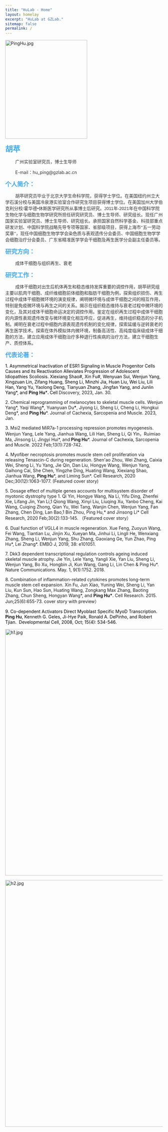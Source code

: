 ```yaml
---
title: "HuLab - Home"
layout: homelay
excerpt: "HuLab at GZLab."
sitemap: false
permalink: /
---
```



<p style="text-align: left;"><img src="{{ site.url }}{{ site.baseurl }}/images/homepage/PingHu.jpg" alt="PingHu.jpg" data-href="" style="width: 262.00px;height: 314.39px;"></p><p style="text-align: left;"><span style="color: rgb(64, 169, 255); font-size: 24px;"><strong>胡苹</strong></span></p><p style="text-indent: 24pt;"><span style="color: rgb(51, 51, 51);">广州实验室研究员，博士生导师</span></p><p style="text-indent: 24pt;"><span style="color: rgb(51, 51, 51);">E-mail：hu_ping@gzlab.ac.cn</span></p><p style="text-align: left;"><span style="color: rgb(64, 169, 255); font-size: 19px;"><strong>个人简介：</strong></span></p><p style="text-indent: 24pt;"><span style="color: rgb(51, 51, 51); font-family: 宋体;">胡苹研究员毕业于北京大学生命科学院，获得学士学位。在美国纽约州立大学石溪分校与美国冷泉港实验室合作研究生项目获得博士学位。在美国加州大学伯克利分校/霍华德•休斯医学研究所从事博士后研究。2</span><span style="color: rgb(51, 51, 51); font-family: Arial;">011</span><span style="color: rgb(51, 51, 51); font-family: 宋体;">年-</span><span style="color: rgb(51, 51, 51); font-family: Arial;">2021</span><span style="color: rgb(51, 51, 51); font-family: 宋体;">年在中国科学院生物化学与细胞生物学研究所担任研究研究员、博士生导师、研究组长。现任广州国家实验室研究员、博士生导师、研究组长。承担国家自然科学基金、科技部重点研发计划、中国科学院战略先导专项等国家、省部级项目，获得上海市“五一劳动奖章”，现任中国细胞生物学学会染色质与表观遗传分会委员、中国细胞生物学学会细胞治疗分会委员、广东省精准医学学会干细胞及再生医学分会副主任委员等。</span></p><p style="text-indent: 24pt;"><span style="color: rgb(51, 51, 51); font-family: Arial;"> </span></p><p style="text-align: left;"><span style="color: rgb(64, 169, 255); font-size: 19px;"><strong>研究方向：</strong></span></p><p style="text-indent: 24pt;"><span style="color: rgb(51, 51, 51); font-family: 宋体;">成体干细胞与组织再生、衰老</span></p><p style="text-indent: 24pt;"><span style="color: rgb(51, 51, 51); font-family: Arial;"> </span></p><p style="text-align: left;"><span style="color: rgb(64, 169, 255); font-size: 19px;"><strong>研究工作：</strong></span></p><p style="text-indent: 24pt;"><span style="color: rgb(51, 51, 51); font-family: 宋体;">成体干细胞对出生后机体再生和稳态维持发挥重要的调控作用，胡苹研究组主要以肌肉干细胞、成纤维细胞前体细胞和脂肪干细胞为例，探索组织损伤、再生过程中成体干细胞微环境的演变规律，阐明微环境与成体干细胞之间的相互作用，特别是免疫微环境与再生之间的关系。揭示在组织稳态维持与衰老过程中微环境的变化，及其对成体干细胞命运决定的调控作用。鉴定在组织再生过程中成体干细胞的内源性表观遗传改变与微环境变化相互呼应，促进再生，维持组织稳态的分子机制。阐明在衰老过程中细胞内源表观遗传机制的变化规律，探索延缓与逆转衰老的再生医学技术。探索在体外模拟体内微环境，制备高活性、高纯度临床级成体干细胞的方法，建立应用成体干细胞治疗多种退行性疾病的治疗方法，建立干细胞生产、质控体系。</span></p><p> </p><p style="text-align: left;"><span style="color: rgb(64, 169, 255); font-size: 19px;"><strong>代表论著：</strong></span></p><p><span style="color: rgb(0, 0, 0);">1. Asymmetrical Inactivation of ESR1 Signaling in Muscle Progenitor Cells Causes and its Reactivation Alleviates Progression of Adolescent Idiopathies Scoliosis. Xiexiang Shao#, Xin Fu#, Wenyuan Sui, Wenjun Yang, Xingzuan Lin, Zifang Huang, Sheng Li, Minzhi Jia, Huan Liu, Wei Liu, Lili Han, Yang Yu, Yaolong Deng, Tianyuan Zhang, Jingfan Yang, and Junlin Yang*, and </span><strong>Ping Hu</strong><span style="color: rgb(0, 0, 0);">*</span><strong>. </strong><span style="color: rgb(0, 0, 0);">Cell</span><strong> </strong>Discovery, 2023, Jan. 30. </p><p>2. Chemical reprogramming of melanocytes to skeletal muscle cells. Wenjun Yang*, Yaqi Wang<strong>*</strong>, Yuanyuan Du<strong>*</strong>, Jiyong Li, Sheng Li, Cheng Li, Hongkui Deng*, and <strong>Ping Hu</strong>*. Journal of Cachexia, Sarcopenia and Muscle.<span style="color: rgb(91, 97, 107); background-color: rgb(255, 255, 255);"> </span>2023, Jan.</p><p style="text-align: left;">3. Msi2 mediated MiR7a-1 processing repression promotes myogenesis. Wenjun Yang, Lele Yang, Jianhua Wang, Lili Han, Sheng Li, Qi Yin，Ruimiao Ma, Jinsong Li, Jingyi Hui*, and<strong> Ping Hu</strong>*. Journal of Cachexia, Sarcopenia and Muscle.<span style="color: rgb(91, 97, 107); background-color: rgb(255, 255, 255);"> </span>2022 Feb;13(1):728-742.</p><p>4. Myofiber necroptosis promotes muscle stem cell proliferation via releasing Tenascin-C during regeneration. Shen'ao Zhou, Wei Zhang, Caixia Wei, Sheng Li, Yu Yang, Jie Qin, Dan Liu, Hongye Wang, Wenjun Yang, Gaihong Cai, She Chen, Yingzhe Ding, Huating Wang, Xiexiang Shao, Jianhua Wang, <strong>Ping Hu</strong>*, and Liming Sun*. Cell Research, 2020 Dec;30(12):1063-1077. (Featured cover story) </p><p>5. Dosage effect of multiple genes accounts for multisystem disorder of myotonic dystrophy type 1. Qi Yin, Hongye Wang, Na Li, Yifu Ding, Zhenfei Xie, Lifang Jin, Yan Li,1 Qiong Wang, Xinyi Liu, Liuqing Xu, Yanbo Cheng, Kai Wang, Cuiqing Zhong, Qian Yu, Wei Tang, Wanjin Chen, Wenjun Yang, Fan Zhang, Chen Ding, Lan Bao,1 Bin Zhou, Ping Hu,* and Jinsong Li* Cell Research, 2020 Feb;30(2):133-145. （Featured cover story）</p><p>6. Dual function of VGLL4 in muscle regeneration. Xue Feng, Zuoyun Wang, Fei Wang, Tiantian Lu, Jinjin Xu, Xueyan Ma, Jinhui Li, Lingli He, Wenxiang Zhang, Sheng Li, Wenjun Yang, Shu Zhang, Gaoxiang Ge, Yun Zhao, Ping Hu*, Lei Zhang*. EMBO J, 2019, 38: e101051.</p><p style="text-align: left;">7. Dkk3 dependent transcriptional regulation controls ageing induced skeletal muscle atrophy. Jie Yin, Lele Yang, Yangli Xie, Yan Liu, Sheng Li, Wenjun Yang, Bo Xu, Hongbin Ji, Kun Wang, Gang Li, Lin Chen &amp; Ping Hu*. Nature Communications. May. 1, 9(1):1752. 2018.</p><p style="text-align: left;">8. Combination of inflammation-related cytokines promotes long-term muscle stem cell expansion. Xin Fu, Jun Xiao, Yuning Wei, Sheng Li, Yan Liu, Kun Sun, Hao Sun, Huating Wang, Zongkang Max Zhang, Baoting Zhang, Chun Sheng, Hongyan Wang*, and <strong>Ping Hu*</strong>. Cell Research. 2015. Jun;25(6):655-73. cover story with preview）</p><p style="text-align: left;"><span style="color: rgb(0, 0, 0);">9. Co-dependent Activators Direct Myoblast Specific MyoD Transcription. </span><strong>Ping Hu</strong><span style="color: rgb(0, 0, 0);">, Kenneth G. Geles, Ji-Hye Paik, Ronald A. DePinho, and Robert Tjian. &nbsp;Developmental Cell, 2008, Oct; 15(4): 534-546. </span></p>

<p style="text-align: left;"><img src="{{ site.url }}{{ site.baseurl }}/images/homepage/h1.jpg" alt="h1.jpg" data-href="" style="width: 950.00px;height: 787.50px;"></p>
<p style="text-align: left;"><img src="{{ site.url }}{{ site.baseurl }}/images/homepage/h2.jpg" alt="h2.jpg" data-href="" style="width: 950.00px;height: 788.25px;"></p>



